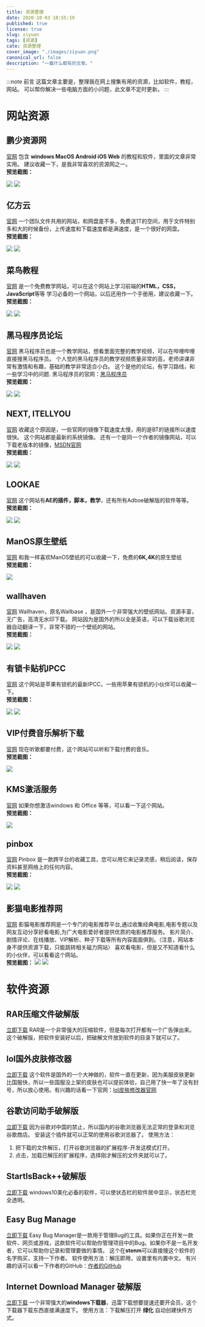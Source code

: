 ```yaml
---
title: 资源整理
date: 2020-10-03 18:55:19
published: true
license: true
slug: ziyuan
tags: [资源]
cate: 资源整理
cover_image: "./images/ziyuan.png"
canonical_url: false
description: "一篇什么都有的文章。"
---
```

:::note 前言
 这篇文章主要是，整理我在网上搜集有用的资源，比如软件，教程，网站。
 可以帮你解决一些电脑方面的小问题，此文章不定时更新。
:::
# 网站资源

## 鹏少资源网 
<a class="btn" href="https://www.jokerps.com/" target="_blank" title="鹏少资源网">官网</a>
包含 <strong>windows MacOS Android iOS Web</strong> 的教程和软件，里面的文章非常实用。
建议收藏一下，是我非常喜欢的资源网之一。</br>
<strong>预览截图：</strong>

![](https://s1.ax1x.com/2020/06/06/t6CF2V.png)
![](https://s1.ax1x.com/2020/06/06/t6CkvT.png)


## 亿方云
<a class="btn" href="https://v2.fangcloud.com/" target="_blank" title="亿方云官网">官网</a>
一个团队文件共用的网站，和网盘差不多，免费送1T的空间，用于文件特别多和大的时候备份，上传速度和下载速度都是满速度，是一个很好的网盘。</br>
<strong>预览截图：</strong>

![](https://s1.ax1x.com/2020/06/06/t6PgOO.png)
![](https://s1.ax1x.com/2020/06/06/t6P6l6.png)


## 菜鸟教程 
<a class="btn" href="https://www.runoob.com/" target="_blank" title="菜鸟教程">官网</a>
是一个免费教学网站，可以在这个网站上学习前端的<strong>HTML，CSS，JavaScript</strong>等等
学习必备的一个网站，以后还用作一个手册用，建议收藏一下。</br>
<strong>预览截图：</strong>

![](https://s1.ax1x.com/2020/06/06/t6iCcV.png)
![](https://s1.ax1x.com/2020/06/06/t6i910.png)


## 黑马程序员论坛
<a class="btn" href="http://bbs.itheima.com/" target="_blank" title="黑马程序员论坛">官网</a>
黑马程序员也是一个教学网站，想看里面完整的教学视频，可以在哔哩哔哩直接搜黑马程序员。
个人觉的黑马程序员的教学视频质量非常的高，老师讲课非常有激情和有趣，基础的教学非常适合小白。
这个是他的论坛，有学习路线，和一些学习中的问题.
黑马程序员的官网：<a href="http://www.itheima.com/" title="黑马程序官网">黑马程序员</a></br>
<strong>预览截图：</strong>

![](https://s1.ax1x.com/2020/06/06/t6iRg0.png)
![](https://s1.ax1x.com/2020/06/06/t6iDHg.png)


## NEXT, ITELLYOU
<a class="btn" href="https://next.itellyou.cn/" target="_blank" title="NEXT, ITELLYOU">官网</a>
收藏这个原因是，一些官网的镜像下载速度太慢，用的是BT的链接所以速度很快。
这个网站都是最新的系统镜像。
还有一个是同一个作者的镜像网站，可以下载老版本的镜像，<a href="https://msdn.itellyou.cn/" title="黑马程序官网">MSDN官网</a></br>
<strong>预览截图：</strong>

![](https://s1.ax1x.com/2020/06/06/t6i5bF.png)
![](https://s1.ax1x.com/2020/06/06/t6ioE4.png)


## LOOKAE
<a class="btn" href="http://www.lookae.com/" target="_blank" title="AE资源网">官网</a>
这个网站有<strong>AE的插件，脚本，教学</strong>，还有所有Adboe破解版的软件等等。</br>
<strong>预览截图：</strong>

![](https://s1.ax1x.com/2020/06/06/t6ivDO.png)
![](https://s1.ax1x.com/2020/06/06/t6FSVe.png)


## ManOS原生壁纸
<a class="btn" href="https://www.icloud.com/sharedalbum/zh-cn/#B0eGWZuqD8LOhyc" target="_blank" title="ManOS原生壁纸">官网</a>
和我一样喜欢ManOS壁纸的可以收藏一下，免费的<strong>6K,4K</strong>的原生壁纸</br>
<strong>预览截图：</strong>

![](https://s1.ax1x.com/2020/06/06/t6FVr8.png)


## wallhaven
<a class="btn" href="https://wallhaven.cc/" target="_blank" title="wallhaven官网">官网</a>
Wallhaven，原名Wallbase ，是国外一个非常强大的壁纸网站。资源丰富，无广告，高清无水印下载。
网站因为是国外的所以全是英语，可以下载谷歌浏览器自动翻译一下，非常不错的一个壁纸的网站。</br>
<strong>预览截图：</strong>

![](https://s1.ax1x.com/2020/06/06/t6Fdi9.md.png)
![](https://s1.ax1x.com/2020/06/06/t6FGrT.md.png)


## 有锁卡贴机IPCC
<a class="btn" href="http://ipcc.cccyn.cn/" target="_blank" title="最新的IPCC">官网</a>
这个网站是苹果有锁机的最新IPCC，一些用苹果有锁机的小伙伴可以收藏一下。</br>
<strong>预览截图：</strong>

![](https://s1.ax1x.com/2020/06/06/t6FBxx.png)
![](https://s1.ax1x.com/2020/06/06/t6F0R1.png)


## VIP付费音乐解析下载
<a class="btn" href="https://music.zhuolin.wang/" target="_blank" title="VIP付费音乐解析下载官网">官网</a>
现在听歌都要付费，这个网站可以听和下载付费的音乐。</br>
<strong>预览截图：</strong>

![](https://s1.ax1x.com/2020/06/06/t6FcZD.png)


## KMS激活服务
<a class="btn" href="https://kms.library.hk/" target="_blank" title="KMS激活服务官网">官网</a>
如果你想激活windows 和 Office 等等，可以看一下这个网站。</br>
<strong>预览截图：</strong>

![](https://s1.ax1x.com/2020/06/06/t6F2IH.png)


## pinbox
<a class="btn" href="https://withpinbox.com/" target="_blank" title="pinbox官网">官网</a>
Pinbox 是一款跨平台的收藏工具，您可以用它来记录灵感，稍后阅读，保存资料甚至网络上的任何内容。</br>
<strong>预览截图：</strong>

![](https://s1.ax1x.com/2020/06/06/t6FIQP.md.png)
![](https://s1.ax1x.com/2020/06/06/t6F4zt.md.png)


## 影猫电影推荐网
<a class="btn" href="http://www.mvcat.com/" target="_blank" title="影猫电影推荐网">官网</a>
影猫电影推荐网是一个专门的电影推荐平台,通过收集经典电影,电影专题以及网友互动分享好看电影,为广大电影爱好者提供优质的电影推荐服务。
影片简介、剧情评论、在线播放、VIP解析、种子下载等所有内容面面俱到。（注意，网站本身不提供资源下载，只能跳转相关磁力网站）
喜欢看电影，但是又不知道看什么的小伙伴，可以看看这个网站。</br>
<strong>预览截图：</strong>
![](https://s1.ax1x.com/2020/06/06/t6FOij.md.png)
![](https://s1.ax1x.com/2020/06/06/t6FqoQ.md.png)





# 软件资源

## RAR压缩文件破解版
<a class="btn" href="https://download01.fangcloud.com/download/aa48bd80a3a846afb087b1b3516a1af4/d72bbf99f103737245be355c8a585401e29a56a7fe034f2be9c871a2d6df7d1e/winRAR%E7%A0%B4%E8%A7%A3%E7%89%88.rar" target="_blank" title="立即下载">立即下载</a>
RAR是一个非常强大的压缩软件，但是每次打开都有一个广告弹出来。
这个破解版，把软件安装好以后，把破解文件放到软件的目录下就可以了。

## lol国外皮肤修改器
<a class="btn" href="https://download01.fangcloud.com/download/ecad6e2adaba40b0ba924dd74845882f/42e91c2f5028511d82a2ab341b6f9ee2dac1c822b903cb817db4a220153bf99f/skin.zip
" target="_blank" title="立即下载">立即下载</a>
这个软件是国外的一个大神做的，软件一直在更新，因为美服皮肤更新比国服快，所以一些国服没上架的皮肤也可以提前体验，自己用了快一年了没有封号，所以放心使用。有兴趣的话看一下官网：<a  href="http://leagueskin.net/" target="_blank" title="官网">lol皮肤修改器官网</a>

## 谷歌访问助手破解版
<a class="btn" href="https://download01.fangcloud.com/download/7c25de2a575b4a17a66639a2c1350bba/deecf18ba55451cc56122aea831aaa72074f9df95e714223ee37af89f1cb7d9b/%E8%B0%B7%E6%AD%8C%E8%AE%BF%E9%97%AE%E5%8A%A9%E6%89%8B%E7%A0%B4%E8%A7%A3%E7%89%88.zip
" target="_blank" title="立即下载">立即下载</a>
因为谷歌对中国的禁止，所以国内的谷歌浏览器无法正常的登录和浏览谷歌商店。
安装这个插件就可以正常的使用谷歌浏览器了。
使用方法：
1. 把下载的文件解压，打开谷歌浏览器的扩展程序-开发这模式打开。
2. 点击，加载已解压的扩展程序，选择刚才解压的文件夹就可以了。

## StartlsBack++破解版
<a class="btn" href="https://download01.fangcloud.com/download/d91acb4fdd544942a9d8d1acca5d7907/e39d5116d22a9676f1932ed7049f663706be767182e02ec671dd9b13f52fe800/StartIsBack2.8.9.zip
" target="_blank" title="立即下载">立即下载</a>
windows10美化必备的软件，可以使状态栏的软件居中显示，状态栏完全透明。

## Easy Bug Manage
<a class="btn" href="https://download01.fangcloud.com/download/ff72b0e0f2db4ebeb7c88df4dbe5d181/eeef2f7ef393b08f2b6267d317122c94121aff568f8e2b3d24d1761469927f12/Easy+Bug+Manager.rar
" target="_blank" title="立即下载">立即下载</a>
Easy Bug Manager是一款用于管理Bug的工具。如果你正在开发一款软件、网页或游戏，这款软件可以帮助你管理项目中的Bug。如果你不是一名开发者，它可以帮助你记录和管理要做的事情。
这个在<strong>stenm</strong>可以直接搜这个软件的名字购买，支持一下作者。
软件使用方法：解压即用，设置里有内置中文。
有兴趣的话可以看一下作者的GitHub：<a href="https://github.com/xujiangjiang/Easy-Bug-Manager/blob/master/Document/ReadMe/ReadMe%5BCN%5D.md
" target="_blank" title="立即下载">作者的GitHub</a>

## Internet Download Manager 破解版
<a class="btn" href="https://download01.fangcloud.com/download/94c9d18348ab44759c190c5656865252/19ea9ffb82a6a01ab0353296f8c6ed11dc2d3e548c637889da49e688e193d9ad/Internet+Download+Manager+6.37.14+%E5%B7%B2%E6%BF%80%E6%B4%BB+%E5%85%8D%E5%AE%89%E8%A3%85.rar
" target="_blank" title="立即下载">立即下载</a>
一个非常强大的<strong>windows下载器</strong>，迅雷下载想要提速还要开会员，这个下载器下载东西直接满速度下。
使用方法：下载解压打开 <strong>绿化</strong> 自动创建快件方式。



